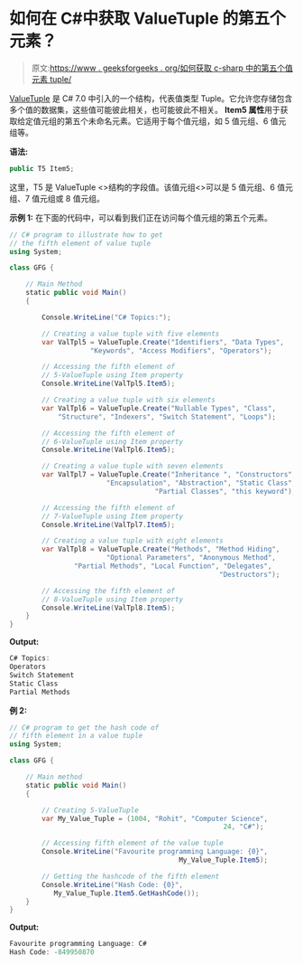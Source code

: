 # 如何在 C#中获取 ValueTuple 的第五个元素？

> 原文:[https://www . geeksforgeeks . org/如何获取 c-sharp 中的第五个值元素 tuple/](https://www.geeksforgeeks.org/how-to-get-fifth-element-of-the-valuetuple-in-c-sharp/)

[ValueTuple](https://www.geeksforgeeks.org/valuetuple-in-c-sharp/) 是 C# 7.0 中引入的一个结构，代表值类型 Tuple。它允许您存储包含多个值的数据集，这些值可能彼此相关，也可能彼此不相关。 **Item5 属性**用于获取给定值元组的第五个未命名元素。它适用于每个值元组，如 5 值元组、6 值元组等。

**语法:**

```cs
public T5 Item5;
```

这里，T5 是 ValueTuple <>结构的字段值。该值元组<>可以是 5 值元组、6 值元组、7 值元组或 8 值元组。

**示例 1:** 在下面的代码中，可以看到我们正在访问每个值元组的第五个元素。

```cs
// C# program to illustrate how to get
// the fifth element of value tuple
using System;

class GFG {

    // Main Method
    static public void Main()
    {

        Console.WriteLine("C# Topics:");

        // Creating a value tuple with five elements
        var ValTpl5 = ValueTuple.Create("Identifiers", "Data Types",
                    "Keywords", "Access Modifiers", "Operators");

        // Accessing the fifth element of 
        // 5-ValueTuple using Item property
        Console.WriteLine(ValTpl5.Item5);

        // Creating a value tuple with six elements
        var ValTpl6 = ValueTuple.Create("Nullable Types", "Class",
            "Structure", "Indexers", "Switch Statement", "Loops");

        // Accessing the fifth element of 
        // 6-ValueTuple using Item property
        Console.WriteLine(ValTpl6.Item5);

        // Creating a value tuple with seven elements
        var ValTpl7 = ValueTuple.Create("Inheritance ", "Constructors", 
                        "Encapsulation", "Abstraction", "Static Class",
                                    "Partial Classes", "this keyword");

        // Accessing the fifth element of 
        // 7-ValueTuple using Item property
        Console.WriteLine(ValTpl7.Item5);

        // Creating a value tuple with eight elements
        var ValTpl8 = ValueTuple.Create("Methods", "Method Hiding",
                        "Optional Parameters", "Anonymous Method",
                "Partial Methods", "Local Function", "Delegates",
                                                    "Destructors");

        // Accessing the fifth element of 
        // 8-ValueTuple using Item property
        Console.WriteLine(ValTpl8.Item5);
    }
}
```

**Output:**

```cs
C# Topics:
Operators
Switch Statement
Static Class
Partial Methods

```

**例 2:**

```cs
// C# program to get the hash code of
// fifth element in a value tuple
using System;

class GFG {

    // Main method
    static public void Main()
    {

        // Creating 5-ValueTuple
        var My_Value_Tuple = (1004, "Rohit", "Computer Science",
                                                     24, "C#");

        // Accessing fifth element of the value tuple
        Console.WriteLine("Favourite programming Language: {0}",
                                          My_Value_Tuple.Item5);

        // Getting the hashcode of the fifth element
        Console.WriteLine("Hash Code: {0}",
           My_Value_Tuple.Item5.GetHashCode());
    }
}
```

**Output:**

```cs
Favourite programming Language: C#
Hash Code: -849950870

```